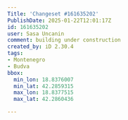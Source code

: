 ```yaml
---
Title: 'Changeset #161635202'
PublishDate: 2025-01-22T12:01:17Z
id: 161635202
user: Sasa Uncanin
comment: building under construction
created_by: iD 2.30.4
tags:
- Montenegro
- Budva
bbox:
  min_lon: 18.8376007
  min_lat: 42.2859315
  max_lon: 18.8377515
  max_lat: 42.2860436

---
```

